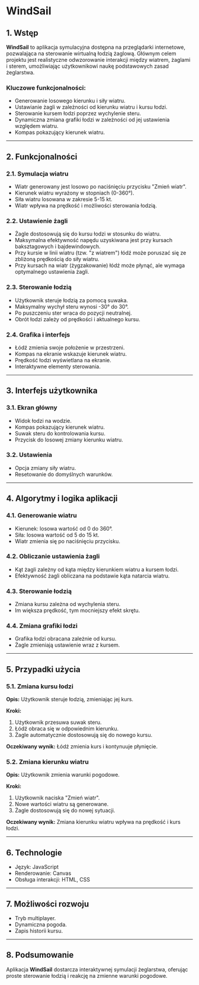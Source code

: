 # WindSail

## 1. Wstęp

**WindSail** to aplikacja symulacyjna dostępna na przeglądarki internetowe, pozwalająca na sterowanie wirtualną łodzią żaglową. Głównym celem projektu jest realistyczne odwzorowanie interakcji między wiatrem, żaglami i sterem, umożliwiając użytkownikowi naukę podstawowych zasad żeglarstwa.

### Kluczowe funkcjonalności:
- Generowanie losowego kierunku i siły wiatru.
- Ustawianie żagli w zależności od kierunku wiatru i kursu łodzi.
- Sterowanie kursem łodzi poprzez wychylenie steru.
- Dynamiczna zmiana grafiki łodzi w zależności od jej ustawienia względem wiatru.
- Kompas pokazujący kierunek wiatru.

---

## 2. Funkcjonalności

### 2.1. Symulacja wiatru
- Wiatr generowany jest losowo po naciśnięciu przycisku "Zmień wiatr".
- Kierunek wiatru wyrażony w stopniach (0-360°).
- Siła wiatru losowana w zakresie 5-15 kt.
- Wiatr wpływa na prędkość i możliwości sterowania łodzią.

### 2.2. Ustawienie żagli
- Żagle dostosowują się do kursu łodzi w stosunku do wiatru.
- Maksymalna efektywność napędu uzyskiwana jest przy kursach baksztagowych i bajdewindowych.
- Przy kursie w linii wiatru (tzw. "z wiatrem") łódź może poruszać się ze zbliżoną prędkością do siły wiatru.
- Przy kursach na wiatr (żygzakowanie) łódź może płynąć, ale wymaga optymalnego ustawienia żagli.

### 2.3. Sterowanie łodzią
- Użytkownik steruje łodzią za pomocą suwaka.
- Maksymalny wychył steru wynosi -30° do 30°.
- Po puszczeniu ster wraca do pozycji neutralnej.
- Obrót łodzi zależy od prędkości i aktualnego kursu.

### 2.4. Grafika i interfejs
- Łódź zmienia swoje położenie w przestrzeni.
- Kompas na ekranie wskazuje kierunek wiatru.
- Prędkość łodzi wyświetlana na ekranie.
- Interaktywne elementy sterowania.

---

## 3. Interfejs użytkownika

### 3.1. Ekran główny
- Widok łodzi na wodzie.
- Kompas pokazujący kierunek wiatru.
- Suwak steru do kontrolowania kursu.
- Przycisk do losowej zmiany kierunku wiatru.

### 3.2. Ustawienia
- Opcja zmiany siły wiatru.
- Resetowanie do domyślnych warunków.

---

## 4. Algorytmy i logika aplikacji

### 4.1. Generowanie wiatru
- Kierunek: losowa wartość od 0 do 360°.
- Siła: losowa wartość od 5 do 15 kt.
- Wiatr zmienia się po naciśnięciu przycisku.

### 4.2. Obliczanie ustawienia żagli
- Kąt żagli zależny od kąta między kierunkiem wiatru a kursem łodzi.
- Efektywność żagli obliczana na podstawie kąta natarcia wiatru.

### 4.3. Sterowanie łodzią
- Zmiana kursu zależna od wychylenia steru.
- Im większa prędkość, tym mocniejszy efekt skrętu.

### 4.4. Zmiana grafiki łodzi
- Grafika łodzi obracana zależnie od kursu.
- Żagle zmieniają ustawienie wraz z kursem.

---

## 5. Przypadki użycia

### 5.1. Zmiana kursu łodzi
**Opis:**
Użytkownik steruje łodzią, zmieniając jej kurs.

**Kroki:**
1. Użytkownik przesuwa suwak steru.
2. Łódź obraca się w odpowiednim kierunku.
3. Żagle automatycznie dostosowują się do nowego kursu.

**Oczekiwany wynik:**
Łódź zmienia kurs i kontynuuje płynięcie.

### 5.2. Zmiana kierunku wiatru
**Opis:**
Użytkownik zmienia warunki pogodowe.

**Kroki:**
1. Użytkownik naciska "Zmień wiatr".
2. Nowe wartości wiatru są generowane.
3. Żagle dostosowują się do nowej sytuacji.

**Oczekiwany wynik:**
Zmiana kierunku wiatru wpływa na prędkość i kurs łodzi.

---

## 6. Technologie
- Język: JavaScript
- Renderowanie: Canvas
- Obsługa interakcji: HTML, CSS

---

## 7. Możliwości rozwoju
- Tryb multiplayer.
- Dynamiczna pogoda.
- Zapis historii kursu.

---

## 8. Podsumowanie
Aplikacja **WindSail** dostarcza interaktywnej symulacji żeglarstwa, oferując proste sterowanie łodzią i reakcję na zmienne warunki pogodowe.

